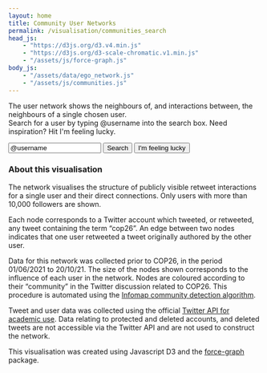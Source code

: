 ```yaml
---
layout: home
title: Community User Networks
permalink: /visualisation/communities_search
head_js:
    - "https://d3js.org/d3.v4.min.js"
    - "https://d3js.org/d3-scale-chromatic.v1.min.js"
    - "/assets/js/force-graph.js"
body_js:
    - "/assets/data/ego_network.js"
    - "/assets/js/communities.js"
---
```

<div class="text-center">
<p>The user network shows the neighbours of, and interactions between, the neighbours of a single chosen user.<br/>
Search for a user by typing <a>@username</a> into the search box. Need inspiration? Hit <a>I'm feeling lucky</a>.</p>

<input type="text" id="username" value="@username">
<button id="search" onclick="UserSearch(0)" >Search</button>
<button if="lucky"  onclick="LuckySearch(0)">I'm feeling lucky</button>
<p id="message"></p>
</div>

<div id="graph" class="center"></div>

### About this visualisation

The network visualises the structure of publicly visible retweet interactions for a single user and their direct connections. Only users with more than 10,000 followers are shown.

Each node corresponds to a Twitter account which tweeted, or retweeted, any tweet containing the term “cop26”. An edge between two nodes indicates that one user retweeted a tweet originally authored by the other user. 

Data for this network was collected prior to COP26, in the period 01/06/2021 to 20/10/21. The size of the nodes shown corresponds to the influence of each user in the network. Nodes are coloured according to their “community” in the Twitter discussion related to COP26. This procedure is automated using the <a target="_blank" href="https://towardsdatascience.com/infomap-algorithm-9b68b7e8b86">Infomap community detection algorithm</a>. 

Tweet and user data was collected using the official <a href="https://developer.twitter.com/en/products/twitter-api/academic-research">Twitter API for academic use</a>. Data relating to protected and deleted accounts, and deleted tweets are not accessible via the Twitter API and are not used to construct the network.

This visualisation was created using Javascript D3 and the <a target="_blank" href="https://github.com/vasturiano/force-graph">force-graph</a> package.


